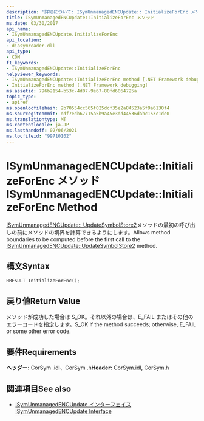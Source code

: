 ```yaml
---
description: '詳細について: ISymUnmanagedENCUpdate:: InitializeForEnc メソッド'
title: ISymUnmanagedENCUpdate::InitializeForEnc メソッド
ms.date: 03/30/2017
api_name:
- ISymUnmanagedENCUpdate.InitializeForEnc
api_location:
- diasymreader.dll
api_type:
- COM
f1_keywords:
- ISymUnmanagedENCUpdate::InitializeForEnc
helpviewer_keywords:
- ISymUnmanagedENCUpdate::InitializeForEnc method [.NET Framework debugging]
- InitializeForEnc method [.NET Framework debugging]
ms.assetid: 796b2154-b53c-4d07-9e67-80fd6064725a
topic_type:
- apiref
ms.openlocfilehash: 2b70554cc565f025dcf35e2a84523a5f9a6130f4
ms.sourcegitcommit: ddf7edb67715a5b9a45e3dd44536dabc153c1de0
ms.translationtype: MT
ms.contentlocale: ja-JP
ms.lasthandoff: 02/06/2021
ms.locfileid: "99710102"
---
```

# <a name="isymunmanagedencupdateinitializeforenc-method"></a><span data-ttu-id="6b12b-103">ISymUnmanagedENCUpdate::InitializeForEnc メソッド</span><span class="sxs-lookup"><span data-stu-id="6b12b-103">ISymUnmanagedENCUpdate::InitializeForEnc Method</span></span>

<span data-ttu-id="6b12b-104">[ISymUnmanagedENCUpdate:: UpdateSymbolStore2](isymunmanagedencupdate-updatesymbolstore2-method.md)メソッドの最初の呼び出しの前にメソッドの境界を計算できるようにします。</span><span class="sxs-lookup"><span data-stu-id="6b12b-104">Allows method boundaries to be computed before the first call to the [ISymUnmanagedENCUpdate::UpdateSymbolStore2](isymunmanagedencupdate-updatesymbolstore2-method.md) method.</span></span>  
  
## <a name="syntax"></a><span data-ttu-id="6b12b-105">構文</span><span class="sxs-lookup"><span data-stu-id="6b12b-105">Syntax</span></span>  
  
```cpp  
HRESULT InitializeForEnc();  
```  
  
## <a name="return-value"></a><span data-ttu-id="6b12b-106">戻り値</span><span class="sxs-lookup"><span data-stu-id="6b12b-106">Return Value</span></span>  

 <span data-ttu-id="6b12b-107">メソッドが成功した場合は S_OK。それ以外の場合は、E_FAIL またはその他のエラーコードを指定します。</span><span class="sxs-lookup"><span data-stu-id="6b12b-107">S_OK if the method succeeds; otherwise, E_FAIL or some other error code.</span></span>  
  
## <a name="requirements"></a><span data-ttu-id="6b12b-108">要件</span><span class="sxs-lookup"><span data-stu-id="6b12b-108">Requirements</span></span>  

 <span data-ttu-id="6b12b-109">**ヘッダー:** CorSym .idl、CorSym .h</span><span class="sxs-lookup"><span data-stu-id="6b12b-109">**Header:** CorSym.idl, CorSym.h</span></span>  
  
## <a name="see-also"></a><span data-ttu-id="6b12b-110">関連項目</span><span class="sxs-lookup"><span data-stu-id="6b12b-110">See also</span></span>

- [<span data-ttu-id="6b12b-111">ISymUnmanagedENCUpdate インターフェイス</span><span class="sxs-lookup"><span data-stu-id="6b12b-111">ISymUnmanagedENCUpdate Interface</span></span>](isymunmanagedencupdate-interface.md)
